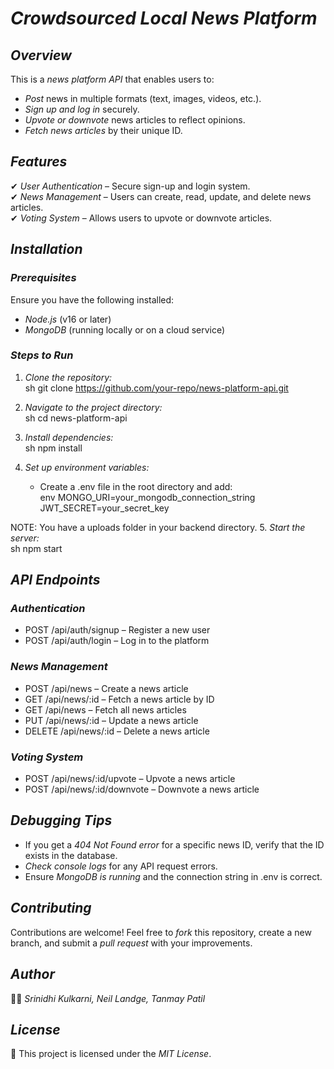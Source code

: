 # *Crowdsourced Local News Platform*  

## *Overview*  
This is a *news platform API* that enables users to:  
- *Post* news in multiple formats (text, images, videos, etc.).  
- *Sign up and log in* securely.  
- *Upvote or downvote* news articles to reflect opinions.  
- *Fetch news articles* by their unique ID.  

## *Features*  
✔ *User Authentication* – Secure sign-up and login system.  
✔ *News Management* – Users can create, read, update, and delete news articles.  
✔ *Voting System* – Allows users to upvote or downvote articles.  

## *Installation*  
### *Prerequisites*  
Ensure you have the following installed:  
- *Node.js* (v16 or later)  
- *MongoDB* (running locally or on a cloud service)  

### *Steps to Run*  
1. *Clone the repository:*  
   sh
   git clone https://github.com/your-repo/news-platform-api.git
     
2. *Navigate to the project directory:*  
   sh
   cd news-platform-api  
     
3. *Install dependencies:*  
   sh
   npm install  
     
4. *Set up environment variables:*  
   - Create a .env file in the root directory and add:  
     env
     MONGO_URI=your_mongodb_connection_string
     JWT_SECRET=your_secret_key

NOTE: You have a uploads folder in your backend directory.
5. *Start the server:*  
   sh
   npm start  
     
   
## *API Endpoints*  
### *Authentication*  
- POST /api/auth/signup – Register a new user  
- POST /api/auth/login – Log in to the platform  

### *News Management*  
- POST /api/news – Create a news article  
- GET /api/news/:id – Fetch a news article by ID  
- GET /api/news – Fetch all news articles  
- PUT /api/news/:id – Update a news article  
- DELETE /api/news/:id – Delete a news article  

### *Voting System*  
- POST /api/news/:id/upvote – Upvote a news article  
- POST /api/news/:id/downvote – Downvote a news article  

## *Debugging Tips*  
- If you get a *404 Not Found error* for a specific news ID, verify that the ID exists in the database.  
- *Check console logs* for any API request errors.  
- Ensure *MongoDB is running* and the connection string in .env is correct.  

## *Contributing*  
Contributions are welcome! Feel free to *fork* this repository, create a new branch, and submit a *pull request* with your improvements.  

## *Author*  
👨‍💻 *Srinidhi Kulkarni, Neil Landge, Tanmay Patil*  

## *License*  
📝 This project is licensed under the *MIT License*.
